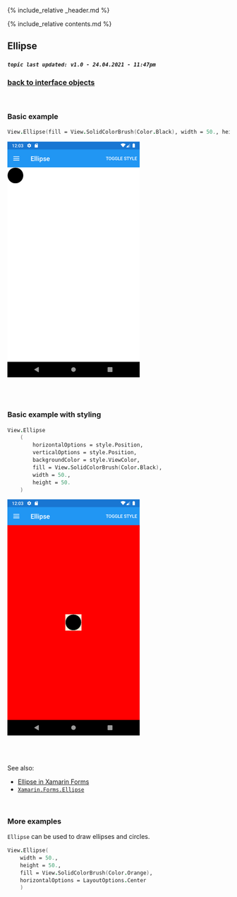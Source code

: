 {% include_relative _header.md %}

{% include_relative contents.md %}

Ellipse
--------
##### `topic last updated: v1.0 - 24.04.2021 - 11:47pm`

### [back to interface objects](view-interface-objects.html#interface-objects)

<br />

### Basic example


```fsharp 
View.Ellipse(fill = View.SolidColorBrush(Color.Black), width = 50., height = 50.)
```

<img src="images/views/Ellipse-adr-basic.png" width="300">

<br /> <br /> 

### Basic example with styling

```fsharp 
View.Ellipse
    (
        horizontalOptions = style.Position,
        verticalOptions = style.Position,
        backgroundColor = style.ViewColor,
        fill = View.SolidColorBrush(Color.Black),
        width = 50.,
        height = 50.
    )
```


<img src="images/views/Ellipse-adr-styled.png" width="300">

<br /> <br /> 

See also:

* [Ellipse in Xamarin Forms](https://docs.microsoft.com/en-us/xamarin/xamarin-forms/user-interface/shapes/Ellipse)
* [`Xamarin.Forms.Ellipse`](https://docs.microsoft.com/en-us/dotnet/api/Xamarin.Forms.Ellipse)

<br /> 

### More examples

`Ellipse` can be used to draw ellipses and circles.

```fsharp 
View.Ellipse(
    width = 50.,
    height = 50.,
    fill = View.SolidColorBrush(Color.Orange),
    horizontalOptions = LayoutOptions.Center 
    )
```